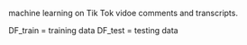 machine learning on Tik Tok vidoe comments and transcripts.

DF_train = training data
DF_test = testing data

